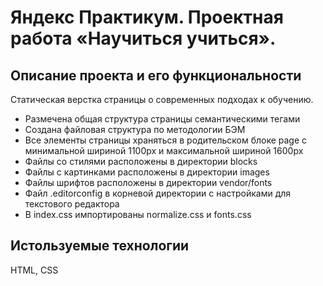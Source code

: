 # Яндекс Практикум. Проектная работа «Научиться учиться».

## Описание проекта и его функциональности

Статическая верстка страницы о современных подходах к обучению.

* Размечена общая структура страницы семантическими тегами
* Создана файловая структура по методологии БЭМ
* Все элементы страницы храняться в родительском блоке page с минимальной шириной 1100px и максимальной шириной 1600px
* Файлы со стилями расположены в директории blocks
* Файлы с картинками расположены в директории images
* Файлы шрифтов расположены в директории vendor/fonts
* Файл .editorconfig в корневой директории с настройками для текстового редактора
* В index.css импортированы normalize.css и fonts.css

## Истользуемые технологии

HTML, CSS
